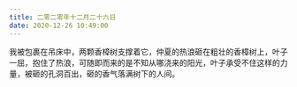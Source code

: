 ```yaml
---
title: 二零二零年十二月二十六日
date: 2020-12-26 10:49:00
---
```


我被包裹在吊床中，两颗香樟树支撑着它，仲夏的热浪砸在粗壮的香樟树上，叶子一屈，抱住了热浪，可随即而来的是不知从哪浇来的阳光，叶子承受不住这样的力量，被砸的孔洞百出，砸的香气落满树下的人间。